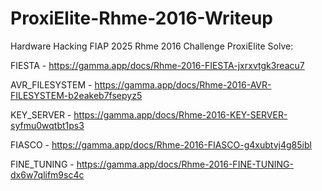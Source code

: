 # ProxiElite-Rhme-2016-Writeup
Hardware Hacking FIAP 2025 Rhme 2016  Challenge ProxiElite Solve:

FIESTA - https://gamma.app/docs/Rhme-2016-FIESTA-jxrxvtgk3reacu7

AVR_FILESYSTEM - https://gamma.app/docs/Rhme-2016-AVR-FILESYSTEM-b2eakeb7fsepyz5

KEY_SERVER - https://gamma.app/docs/Rhme-2016-KEY-SERVER-syfmu0wqtbt1ps3

FIASCO - https://gamma.app/docs/Rhme-2016-FIASCO-g4xubtvj4g85ibl

FINE_TUNING - https://gamma.app/docs/Rhme-2016-FINE-TUNING-dx6w7qlifm9sc4c
